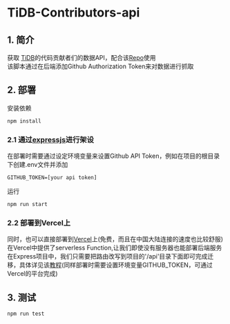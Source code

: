 # TiDB-Contributors-api

## 1. 简介
获取 [TiDB](https://github.com/pingcap/tidb)的代码贡献者们的数据API，配合该[Repo](https://github.com/guojuntang/tidb-contributors-web)使用\
该脚本通过在后端添加Github Authorization Token来对数据进行抓取

## 2. 部署 
安装依赖
```
npm install
```
### 2.1 通过[expressjs](https://expressjs.com/)进行架设
在部署时需要通过设定环境变量来设置Github API Token，例如在项目的根目录下创建.env文件并添加
```
GITHUB_TOKEN=[your api token]
```
运行
```
npm run start 
```
### 2.2 部署到Vercel上
同时，也可以直接部署到[Vercel](https://vercel.com/)上(免费，而且在中国大陆连接的速度也比较舒服)
在Vercel中提供了serverless Function,让我们即使没有服务器也能部署后端服务\
在Express项目中，我们只需要把路由改写到项目的'/api'目录下面即可完成迁移，具体详见该[教程](https://vercel.com/guides/migrate-to-vercel)(同样部署时需要设置环境变量GITHUB_TOKEN，可通过Vercel的平台完成)


## 3. 测试
```
npm run test
```
